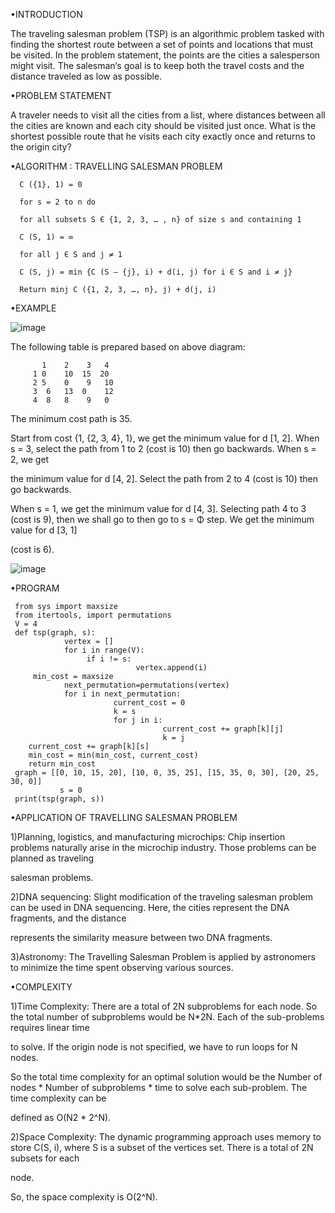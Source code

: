  •INTRODUCTION
 
 The traveling salesman problem (TSP) is an algorithmic problem tasked with finding the shortest route between a set of points and locations that must be visited. 
 In the problem statement, the points are the cities a salesperson might visit. The salesman‘s goal is to keep both the travel costs and the distance traveled as 
 low as possible.
 
 •PROBLEM STATEMENT
 
 A traveler needs to visit all the cities from a list, where distances between all the cities are known and each city should be visited just once. What is the
 shortest possible route that he visits each city exactly once and returns to the origin city?
 
•ALGORITHM : TRAVELLING SALESMAN PROBLEM
 
      C ({1}, 1) = 0  

      for s = 2 to n do

      for all subsets S Є {1, 2, 3, … , n} of size s and containing 1
   
      C (S, 1) = ∞
      
      for all j Є S and j ≠ 1
   
      C (S, j) = min {C (S – {j}, i) + d(i, j) for i Є S and i ≠ j} 
      
      Return minj C ({1, 2, 3, …, n}, j) + d(j, i) 
      
•EXAMPLE

![image](https://user-images.githubusercontent.com/59620280/214214981-746cd44a-1315-447a-ab7f-9ac9c612ada3.png)

The following table is prepared based on above diagram:

           1	2	 3	 4
         1 0	10	15	20
         2 5	0	 9	 10
         3	6	13	0	 12
         4	8	8	 9	 0 
         
The minimum cost path is 35.

Start from cost {1, {2, 3, 4}, 1}, we get the minimum value for d [1, 2]. When s = 3, select the path from 1 to 2 (cost is 10) then go backwards. When s = 2, we get

the minimum value for d [4, 2]. Select the path from 2 to 4 (cost is 10) then go backwards.

When s = 1, we get the minimum value for d [4, 3]. Selecting path 4 to 3 (cost is 9), then we shall go to then go to s = Φ step. We get the minimum value for d [3, 1]

(cost is 6).   

![image](https://user-images.githubusercontent.com/59620280/214215355-a850b9b8-b158-4795-8b09-02216f4b8b21.png)


•PROGRAM

     from sys import maxsize
     from itertools, import permutations
     V = 4
     def tsp(graph, s):
	            vertex = []
	            for i in range(V):
		             if i != s:
			                    vertex.append(i)
         min_cost = maxsize
	            next_permutation=permutations(vertex)
	            for i in next_permutation:
		                   current_cost = 0
		                   k = s
		                   for j in i:
			                          current_cost += graph[k][j]
			                          k = j
		current_cost += graph[k][s]
		min_cost = min(min_cost, current_cost)
		return min_cost
     graph = [[0, 10, 15, 20], [10, 0, 35, 25], [15, 35, 0, 30], [20, 25, 30, 0]]
		       s = 0
     print(tsp(graph, s))


•APPLICATION OF TRAVELLING SALESMAN PROBLEM
 
1)Planning, logistics, and manufacturing microchips: Chip insertion problems naturally arise in the microchip industry. Those problems can be planned as traveling

  salesman problems.
  
2)DNA sequencing: Slight modification of the traveling salesman problem can be used in DNA sequencing. Here, the cities represent the DNA fragments, and the distance

  represents the similarity measure between two DNA fragments.

3)Astronomy: The Travelling Salesman Problem is applied by astronomers to minimize the time spent observing various sources.

•COMPLEXITY

1)Time Complexity: There are a total of 2N subproblems for each node. So the total number of subproblems would be N*2N. Each of the sub-problems requires linear time

to solve. If the origin node is not specified, we have to run loops for N nodes.

So the total time complexity for an optimal solution would be the Number of nodes * Number of subproblems * time to solve each sub-problem. The time complexity can be

defined as O(N2 * 2^N).

2)Space Complexity: The dynamic programming approach uses memory to store C(S, i), where S is a subset of the vertices set. There is a total of 2N subsets for each

node.

So, the space complexity is O(2^N).
